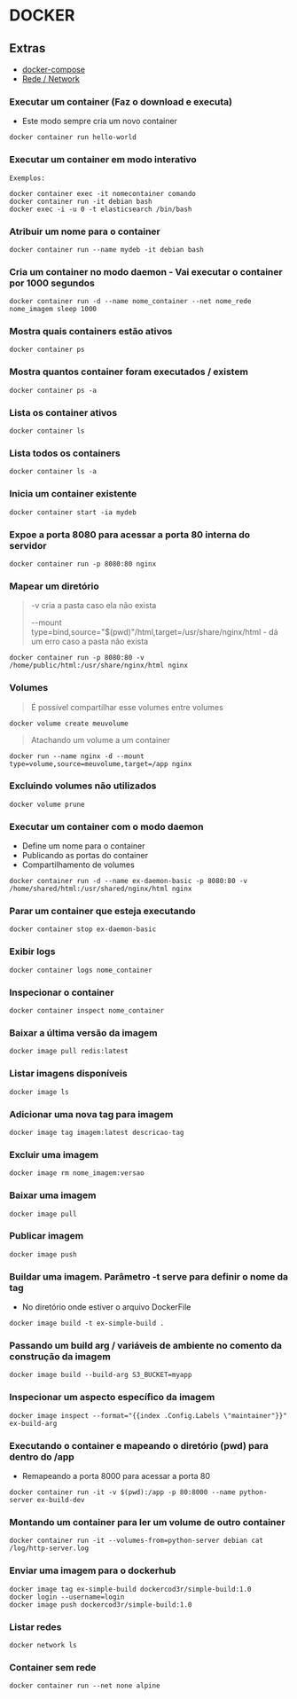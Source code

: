 # DOCKER

## Extras
* [docker-compose](Compose.md)
* [Rede / Network](rede.md)

### Executar um container (Faz o download e executa) 
* Este modo sempre cria um novo container
```
docker container run hello-world
```

### Executar um container em modo interativo
``` 
Exemplos: 

docker container exec -it nomecontainer comando 
docker container run -it debian bash
docker exec -i -u 0 -t elasticsearch /bin/bash
```

### Atribuir um nome para o container
```
docker container run --name mydeb -it debian bash
```

### Cria um container no modo daemon - Vai executar o container por 1000 segundos
    
```
docker container run -d --name nome_container --net nome_rede  nome_imagem sleep 1000 
```

### Mostra quais containers estão ativos
```
docker container ps
```

### Mostra quantos container foram executados / existem
```
docker container ps -a
```

### Lista os container ativos 
```
docker container ls 
```

### Lista todos os containers
```
docker container ls -a
```

### Inicia um container existente 
```
docker container start -ia mydeb
```

### Expoe a porta 8080 para acessar a porta 80 interna do servidor
```
docker container run -p 8080:80 nginx
```

### Mapear um diretório 
> -v cria a pasta caso ela não exista
> 
> --mount type=bind,source="$(pwd)"/html,target=/usr/share/nginx/html - dá um erro caso a pasta não exista
```
docker container run -p 8080:80 -v /home/public/html:/usr/share/nginx/html nginx
```

### Volumes
> É possível compartilhar esse volumes entre volumes
```
docker volume create meuvolume

```
> Atachando um volume a um container 
```
docker run --name nginx -d --mount type=volume,source=meuvolume,target=/app nginx
```

### Excluindo volumes não utilizados
```
docker volume prune
```

### Executar um container com o modo daemon
* Define um nome para o container
* Publicando as portas do container 
* Compartilhamento de volumes 
```
docker container run -d --name ex-daemon-basic -p 8080:80 -v /home/shared/html:/usr/shared/nginx/html nginx
``` 

### Parar um container que esteja executando
```
docker container stop ex-daemon-basic
```

### Exibir logs
``` 
docker container logs nome_container
```

### Inspecionar o container
```
docker container inspect nome_container
```

### Baixar a última versão da imagem
```
docker image pull redis:latest
```
### Listar imagens disponíveis
```
docker image ls
```
### Adicionar uma nova tag para imagem 
```
docker image tag imagem:latest descricao-tag
```
### Excluir uma imagem
```
docker image rm nome_imagem:versao 
```
### Baixar uma imagem
```
docker image pull
```
### Publicar imagem
```
docker image push
```
### Buildar uma imagem. Parâmetro -t serve para definir o nome da tag
* No diretório onde estiver o arquivo DockerFile
```
docker image build -t ex-simple-build . 
```
### Passando um build arg / variáveis de ambiente no comento da construção da imagem
```
docker image build --build-arg S3_BUCKET=myapp
```
### Inspecionar um aspecto específico da imagem
```
docker image inspect --format="{{index .Config.Labels \"maintainer"}}" ex-build-arg
```

### Executando o container e mapeando o diretório (pwd) para dentro do /app
* Remapeando a porta 8000 para acessar a porta 80
```
docker container run -it -v $(pwd):/app -p 80:8000 --name python-server ex-build-dev
```
### Montando um container para ler um volume de outro container 
```
docker container run -it --volumes-from=python-server debian cat /log/http-server.log
```

### Enviar uma imagem para o dockerhub
```
docker image tag ex-simple-build dockercod3r/simple-build:1.0 
docker login --username=login
docker image push dockercod3r/simple-build:1.0
```

### Listar redes 
```
docker network ls 
```

### Container sem rede
```
docker container run --net none alpine
```
